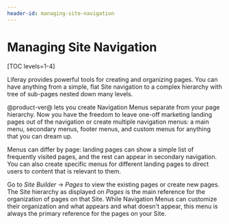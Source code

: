 ```yaml
---
header-id: managing-site-navigation
---
```


# Managing Site Navigation

[TOC levels=1-4]

Liferay provides powerful tools for creating and organizing pages. You can have
anything from a simple, flat Site navigation to a complex hierarchy with tree of
sub-pages nested down many levels.

@product-ver@ lets you create Navigation Menus separate from your page
hierarchy. Now you have the freedom to leave one-off marketing landing pages out
of the navigation or create multiple navigation menus: a main menu, secondary
menus, footer menus, and custom menus for anything that you can dream up.

Menus can differ by page: landing pages can show a simple list of frequently
visited pages, and the rest can appear in secondary navigation. You can also
create specific menus for different landing pages to direct users to content
that is relevant to them.

Go to *Site Builder* &rarr; *Pages* to view the existing pages or create new
pages. The Site hierarchy as displayed on *Pages* is the main reference for the
organization of pages on that Site. While Navigation Menus can customize their
organization and what appears and what doesn't appear, this menu is always the
primary reference for the pages on your Site.
